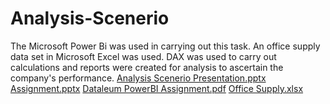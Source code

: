 # Analysis-Scenerio
The Microsoft Power Bi was used in carrying out this task. An office supply data set in Microsoft Excel was used. DAX was used to carry out calculations and reports were created for analysis to ascertain the company's performance.
[Analysis Scenerio Presentation.pptx](https://github.com/OpeyemiJagunmolu/Analysis-Scenerio/files/10418527/Analysis.Scenerio.Presentation.pptx)
[Assignment.pptx](https://github.com/OpeyemiJagunmolu/Analysis-Scenerio/files/10418528/Assignment.pptx)
[Dataleum PowerBI Assignment.pdf](https://github.com/OpeyemiJagunmolu/Analysis-Scenerio/files/10418530/Dataleum.PowerBI.Assignment.pdf)
[Office Supply.xlsx](https://github.com/OpeyemiJagunmolu/Analysis-Scenerio/files/10418531/Office.Supply.xlsx)
